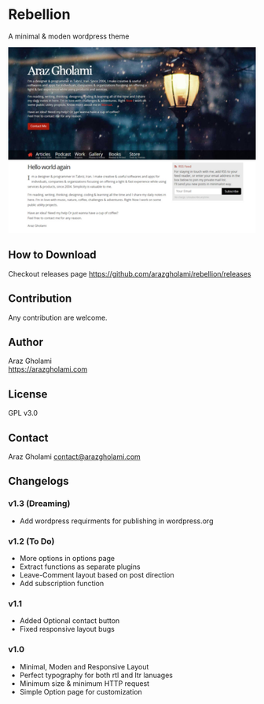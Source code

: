 # Rebellion
A minimal &amp; moden wordpress theme

![Screenshot](screenshot.png)

## How to Download
Checkout releases page https://github.com/arazgholami/rebellion/releases

## Contribution
Any contribution are welcome.

## Author
Araz Gholami  
<https://arazgholami.com>

## License
GPL v3.0

## Contact
Araz Gholami contact@arazgholami.com 

## Changelogs
### v1.3 (Dreaming)
- Add wordpress requirments for publishing in wordpress.org
### v1.2 (To Do)
- More options in options page
- Extract functions as separate plugins
- Leave-Comment layout based on post direction
- Add subscription function
### v1.1
- Added Optional contact button
- Fixed responsive layout bugs
### v1.0
- Minimal, Moden and Responsive Layout
- Perfect typography for both rtl and ltr lanuages
- Minimum size & minimum HTTP request
- Simple Option page for customization
